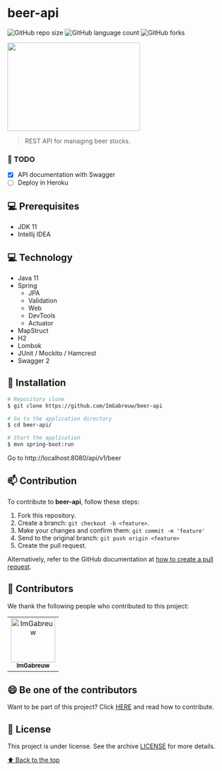 # beer-api

![GitHub repo size](https://img.shields.io/github/repo-size/ImGabreuw/beer-api?style=for-the-badge)
![GitHub language count](https://img.shields.io/github/languages/count/ImGabreuw/beer-api?style=for-the-badge)
![GitHub forks](https://img.shields.io/github/forks/ImGabreuw/beer-api?style=for-the-badge)

<img height="200px" width="300px" src="https://hermes.dio.me/santander/dev-week/logo-dio.svg">

> REST API for managing beer stocks.

### 📝 TODO

- [X] API documentation with Swagger
- [ ] Deploy in Heroku

## 💻 Prerequisites

* JDK 11
* Intellij IDEA

## 💻 Technology

* Java 11
* Spring
  * JPA
  * Validation
  * Web
  * DevTools
  * Actuator
* MapStruct
* H2
* Lombok
* JUnit / Mockito / Hamcrest
* Swagger 2

## 🚀 Installation

```bash
# Repository clone
$ git clone https://github.com/ImGabreuw/beer-api

# Go to the application directory
$ cd beer-api/

# Start the application
$ mvn spring-boot:run
```

Go to http://localhost:8080/api/v1/beer

## 📫 Contribution

To contribute to **beer-api**, follow these steps:

1. Fork this repository.
2. Create a branch: `git checkout -b <feature>`.
3. Make your changes and confirm them: `git commit -m 'feature'`
4. Send to the original branch: `git push origin <feature>`
5. Create the pull request.

Alternatively, refer to the GitHub documentation at [how to create a pull request](https://help.github.com/en/github/collaborating-with-issues-and-pull-requests/creating-a-pull-request).

## 🤝 Contributors

We thank the following people who contributed to this project:

<table>
  <tr>
    <td align="center">
      <a href="https://github.com/ImGabreuw">
        <img src="https://avatars.githubusercontent.com/u/60116449?v=4" width="100px;" alt="ImGabreuw"/><br>
        <sub>
          <b>ImGabreuw</b>
        </sub>
      </a>
    </td>
  </tr>
</table>


## 😄 Be one of the contributors<br>

Want to be part of this project? Click [HERE](CONTRIBUTING.md) and read how to contribute.

## 📝 License

This project is under license. See the archive [LICENSE](LICENSE.md) for more details.

[⬆ Back to the top](#beer-api)<br>
